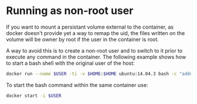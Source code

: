 # Running as non-root user

If you want to mount a persistant volume external to the container, as docker doesn't provide
yet a way to remap the uid, the files written on the volume will be owner by root if the user in
the container is root.

A way to avoid this is to create a non-root user and to switch to it prior to execute any command in the container.
The following example shows how to start a bash shell with the original user of the host:

```bash
docker run --name $USER -ti -v $HOME:$HOME ubuntu:14.04.3 bash -c "adduser --disabled-password --gecos '' --uid $UID --ingroup users $USER && adduser $USER sudo && echo '%sudo ALL=(ALL) NOPASSWD:ALL' >> /etc/sudoers ; cd $HOME && su $USER"
```

To start the bash command within the same container use:

```bash
docker start -i $USER
```

